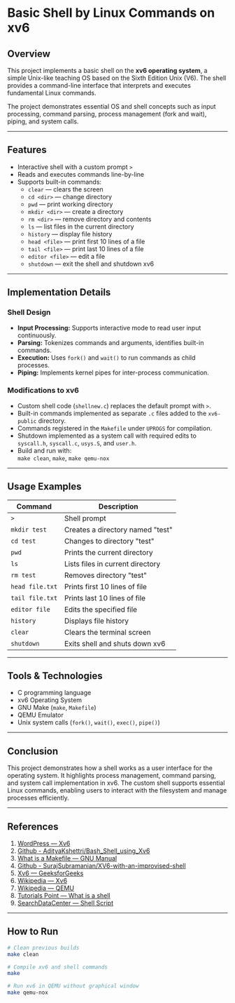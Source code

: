 # Basic Shell by Linux Commands on xv6

## Overview

This project implements a basic shell on the **xv6 operating system**, a simple Unix-like teaching OS based on the Sixth Edition Unix (V6). The shell provides a command-line interface that interprets and executes fundamental Linux commands. 

The project demonstrates essential OS and shell concepts such as input processing, command parsing, process management (fork and wait), piping, and system calls.

---

## Features

- Interactive shell with a custom prompt `>`  
- Reads and executes commands line-by-line  
- Supports built-in commands:  
  - `clear` — clears the screen  
  - `cd <dir>` — change directory  
  - `pwd` — print working directory  
  - `mkdir <dir>` — create a directory  
  - `rm <dir>` — remove directory and contents  
  - `ls` — list files in the current directory  
  - `history` — display file history  
  - `head <file>` — print first 10 lines of a file  
  - `tail <file>` — print last 10 lines of a file  
  - `editor <file>` — edit a file  
  - `shutdown` — exit the shell and shutdown xv6  

---

## Implementation Details

### Shell Design

- **Input Processing:** Supports interactive mode to read user input continuously.  
- **Parsing:** Tokenizes commands and arguments, identifies built-in commands.  
- **Execution:** Uses `fork()` and `wait()` to run commands as child processes.  
- **Piping:** Implements kernel pipes for inter-process communication.

### Modifications to xv6

- Custom shell code (`shellnew.c`) replaces the default prompt with `>`.  
- Built-in commands implemented as separate `.c` files added to the `xv6-public` directory.  
- Commands registered in the `Makefile` under `UPROGS` for compilation.  
- Shutdown implemented as a system call with required edits to `syscall.h`, `syscall.c`, `usys.S`, and `user.h`.  
- Build and run with:  
  `make clean`,
  `make`,
  `make qemu-nox`


---

## Usage Examples

| Command         | Description                       |
|-----------------|---------------------------------|
| `>`             | Shell prompt                    |
| `mkdir test`    | Creates a directory named "test"|
| `cd test`       | Changes to directory "test"      |
| `pwd`           | Prints the current directory     |
| `ls`            | Lists files in current directory |
| `rm test`       | Removes directory "test"         |
| `head file.txt` | Prints first 10 lines of file    |
| `tail file.txt` | Prints last 10 lines of file     |
| `editor file`   | Edits the specified file         |
| `history`       | Displays file history            |
| `clear`         | Clears the terminal screen       |
| `shutdown`      | Exits shell and shuts down xv6   |

---

## Tools & Technologies

- C programming language  
- xv6 Operating System  
- GNU Make (`make`, `Makefile`)  
- QEMU Emulator  
- Unix system calls (`fork()`, `wait()`, `exec()`, `pipe()`)

---

## Conclusion

This project demonstrates how a shell works as a user interface for the operating system. It highlights process management, command parsing, and system call implementation in xv6. The custom shell supports essential Linux commands, enabling users to interact with the filesystem and manage processes efficiently.

---

## References

1. [WordPress — Xv6](https://ampleux.wordpress.com/2018/02/22/how-to-add-a-user-program-to-xv6/)
2. [Github - AdityaKshettri/Bash_Shell_using_Xv6](https://github.com/AdityaKshettri/Bash_Shell_using_Xv6)  
3. [What is a Makefile — GNU Manual](https://www.sis.pitt.edu/mbsclass/tutorial/advanced/makefile/whatis.htm)  
4. [Github - SurajSubramanian/XV6-with-an-improvised-shell](https://github.com/SurajSubramanian/XV6-with-an-improvised-shell/tree/master/xv6-public)  
5. [Xv6 — GeeksforGeeks](https://www.geeksforgeeks.org/xv6-operating-system-adding-a-new-system-call/%23:~:text=Adding%20new%20system%20call%20to%20xv6%20:&text=A%20computer%20program%20makes%20system,including%20application%20and%20process%20scheduling./)  
6. [Wikipedia — Xv6](https://en.wikipedia.org/wiki/Xv6)  
7. [Wikipedia — QEMU](https://en.wikipedia.org/wiki/QEMU)  
8. [Tutorials Point — What is a shell](https://www.tutorialspoint.com/unix/unix-what-is-shell.htm)  
9. [SearchDataCenter — Shell Script](https://www.techtarget.com/searchdatacenter/definition/shell-script)

---

## How to Run

```bash
# Clean previous builds
make clean

# Compile xv6 and shell commands
make

# Run xv6 in QEMU without graphical window
make qemu-nox
